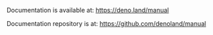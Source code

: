 Documentation is available at: https://deno.land/manual

Documentation repository is at: https://github.com/denoland/manual
